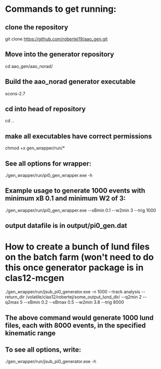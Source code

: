 # Commands to get running:
## clone the repository
git clone https://github.com/robertej19/aao_gen.git
 
## Move into the generator repository
cd aao_gen/aao_norad/

## Build the aao_norad generator executable
scons-2.7

## cd into head of repository
cd ..

## make all executables have correct permissions
chmod +x gen_wrapper/run/*

## See all options for wrapper:
./gen_wrapper/run/pi0_gen_wrapper.exe -h

## Example usage to generate 1000 events with minimum xB 0.1 and minimum W2 of 3:
./gen_wrapper/run/pi0_gen_wrapper.exe --xBmin 0.1 --w2min 3 --trig 1000  
## output datafile is in output/pi0_gen.dat


# How to create a bunch of lund files on the batch farm (won't need to do this once generator package is in clas12-mcgen
./gen_wrapper/run/jsub_pi0_generator.exe -n 1000 --track analysis --return_dir /volatile/clas12/robertej/some_output_lund_dir/ --q2min 2 --q2max 5 --xBmin 0.2 --xBmax 0.5 --w2min 3.8 --trig 8000
## The above command would generate 1000 lund files, each with 8000 events, in the specified kinematic range
## To see all options, write:
./gen_wrapper/run/jsub_pi0_generator.exe -h
